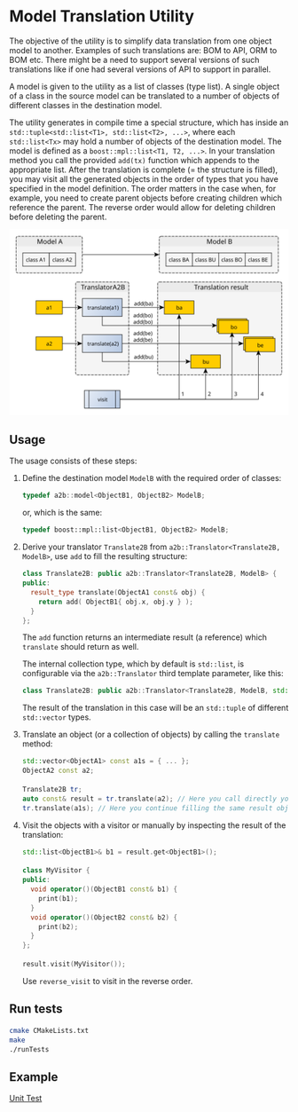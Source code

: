 # Model Translation Utility

The objective of the utility is to simplify data translation from one object model to another. Examples of such translations are: BOM to API, ORM to BOM etc. There might be a need to support several versions of such translations like if one had several versions of API to support in parallel.

A model is given to the utility as a list of classes (type list). A single object of a class in the source model can be translated to a number of objects of different classes in the destination model.

The utility generates in compile time a special structure, which has inside an `std::tuple<std::list<T1>, std::list<T2>, ...>`, where each `std::list<Tx>` may hold a number of objects of the destination model. The model is defined as a `boost::mpl::list<T1, T2, ...>`. In your translation method you call the provided `add(tx)` function which appends to the appropriate list. After the translation is complete (= the structure is filled), you may visit all the generated objects in the order of types that you have specified in the model definition. The order matters in the case when, for example, you need to create parent objects before creating children which reference the parent. The reverse order would allow for deleting children before deleting the parent.

![Scheme](docs/scheme.svg)

## Usage

The usage consists of these steps:

1. Define the destination model `ModelB` with the required order of classes:
   ```c++
   typedef a2b::model<ObjectB1, ObjectB2> ModelB;
   ```
   or, which is the same:
   ```c++
   typedef boost::mpl::list<ObjectB1, ObjectB2> ModelB;
   ```

1. Derive your translator `Translate2B` from `a2b::Translator<Translate2B, ModelB>`, use `add` to fill the resulting structure:
   ```c++
   class Translate2B: public a2b::Translator<Translate2B, ModelB> {
   public:
     result_type translate(ObjectA1 const& obj) {
       return add( ObjectB1{ obj.x, obj.y } );
     }
   };
   ```
   The `add` function returns an intermediate result (a reference) which `translate` should return as well.

   The internal collection type, which by default is `std::list`, is configurable via the `a2b::Translator` third template parameter, like this:
   ```c++
   class Translate2B: public a2b::Translator<Translate2B, ModelB, std::vector>;
   ```
   The result of the translation in this case will be an `std::tuple` of different `std::vector` types.

1. Translate an object (or a collection of objects) by calling the `translate` method:
   ```c++
   std::vector<ObjectA1> const a1s = { ... };
   ObjectA2 const a2;
   
   Translate2B tr;
   auto const& result = tr.translate(a2); // Here you call directly your translate method
   tr.translate(a1s); // Here you continue filling the same result object
   ```

1. Visit the objects with a visitor or manually by inspecting the result of the translation:
   ```c++
   std::list<ObjectB1>& b1 = result.get<ObjectB1>();
   
   class MyVisitor {
   public:
     void operator()(ObjectB1 const& b1) {
       print(b1);
     }
     void operator()(ObjectB2 const& b2) {
       print(b2);
     }
   };
   
   result.visit(MyVisitor());
   ```
   Use `reverse_visit` to visit in the reverse order.

## Run tests
```sh
cmake CMakeLists.txt
make
./runTests

```
## Example
[Unit Test](test/uttranslator.cpp)
